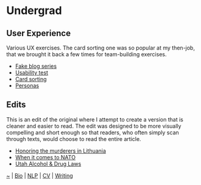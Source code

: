 # Undergrad

## User Experience

Various UX exercises. The card sorting one was so popular at my then-job, that we brought it back a few times for team-building exercises.

- [Fake blog series](/work/writing/technical-writing/undergrad/birnbaum-blog-series-social-media.pdf)
- [Usability test](/work/writing/technical-writing/undergrad/Birnbaum_S_UsabilityTest.pdf)
- [Card sorting](/work/writing/technical-writing/undergrad/card-sorting.pdf)
- [Personas](/work/writing/technical-writing/undergrad/Proto-Personas.pdf)

## Edits

This is an edit of the original where I attempt to create a version that is cleaner and easier to read. The edit was designed to be more visually compelling and short enough so that readers, who often simply scan through texts, would choose to read the entire article.

- [Honoring the murderers in Lithuania](/work/writing/technical-writing/undergrad/Honoringthemurderers.pdf)
- [When it comes to NATO](/work/writing/technical-writing/undergrad/nato-edit.pdf)
- [Utah Alcohol & Drug Laws](/work/writing/technical-writing/undergrad/UtahAlcoholCut.pdf)

[~](https://smbirnbaum.github.io/work) | [Bio](https://smbirnbaum.github.io/work/bio/) | [NLP](https://smbirnbaum.github.io/work/nlp/) | [CV](https://smbirnbaum.github.io/work/cv/) | [Writing](/work/writing)